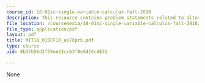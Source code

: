 ```yaml
---
course_id: 18-01sc-single-variable-calculus-fall-2010
description: This resource contains problem statements related to alternate solutions.
file_location: /coursemedia/18-01sc-single-variable-calculus-fall-2010/8b37b56d2f59ee41cc63f9e0410c4831_MIT18_01SCF10_ex70prb.pdf
file_type: application/pdf
layout: pdf
title: MIT18_01SCF10_ex70prb.pdf
type: course
uid: 8b37b56d2f59ee41cc63f9e0410c4831

---
```

None